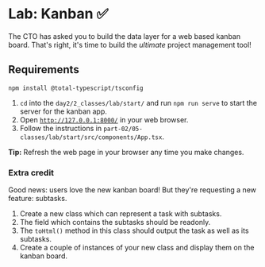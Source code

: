 # Lab: Kanban ✅

The CTO has asked you to build the data layer for a web based kanban board.
That's right, it's time to build the _ultimate_ project management tool!

## Requirements

`npm install @total-typescript/tsconfig`

1. `cd` into the `day2/2_classes/lab/start/` and run `npm run serve` to start the server for the kanban app.
2. Open [`http://127.0.0.1:8000/`](http://127.0.0.1:8000/) in your web browser.
3. Follow the instructions in `part-02/05-classes/lab/start/src/components/App.tsx`.

**Tip:** Refresh the web page in your browser any time you make changes.

### Extra credit

Good news: users love the new kanban board! But they're requesting a new feature: subtasks.

1. Create a new class which can represent a task with subtasks.
2. The field which contains the subtasks should be readonly.
3. The `toHtml()` method in this class should output the task as well as its subtasks.
4. Create a couple of instances of your new class and display them on the kanban board.
